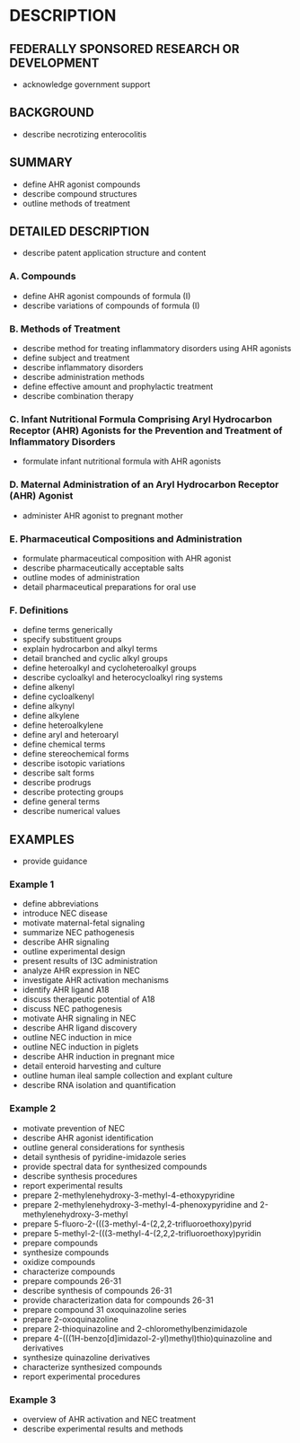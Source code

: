 # DESCRIPTION

## FEDERALLY SPONSORED RESEARCH OR DEVELOPMENT

- acknowledge government support

## BACKGROUND

- describe necrotizing enterocolitis

## SUMMARY

- define AHR agonist compounds
- describe compound structures
- outline methods of treatment

## DETAILED DESCRIPTION

- describe patent application structure and content

### A. Compounds

- define AHR agonist compounds of formula (I)
- describe variations of compounds of formula (I)

### B. Methods of Treatment

- describe method for treating inflammatory disorders using AHR agonists
- define subject and treatment
- describe inflammatory disorders
- describe administration methods
- define effective amount and prophylactic treatment
- describe combination therapy

### C. Infant Nutritional Formula Comprising Aryl Hydrocarbon Receptor (AHR) Agonists for the Prevention and Treatment of Inflammatory Disorders

- formulate infant nutritional formula with AHR agonists

### D. Maternal Administration of an Aryl Hydrocarbon Receptor (AHR) Agonist

- administer AHR agonist to pregnant mother

### E. Pharmaceutical Compositions and Administration

- formulate pharmaceutical composition with AHR agonist
- describe pharmaceutically acceptable salts
- outline modes of administration
- detail pharmaceutical preparations for oral use

### F. Definitions

- define terms generically
- specify substituent groups
- explain hydrocarbon and alkyl terms
- detail branched and cyclic alkyl groups
- define heteroalkyl and cycloheteroalkyl groups
- describe cycloalkyl and heterocycloalkyl ring systems
- define alkenyl
- define cycloalkenyl
- define alkynyl
- define alkylene
- define heteroalkylene
- define aryl and heteroaryl
- define chemical terms
- define stereochemical forms
- describe isotopic variations
- describe salt forms
- describe prodrugs
- describe protecting groups
- define general terms
- describe numerical values

## EXAMPLES

- provide guidance

### Example 1

- define abbreviations
- introduce NEC disease
- motivate maternal-fetal signaling
- summarize NEC pathogenesis
- describe AHR signaling
- outline experimental design
- present results of I3C administration
- analyze AHR expression in NEC
- investigate AHR activation mechanisms
- identify AHR ligand A18
- discuss therapeutic potential of A18
- discuss NEC pathogenesis
- motivate AHR signaling in NEC
- describe AHR ligand discovery
- outline NEC induction in mice
- outline NEC induction in piglets
- describe AHR induction in pregnant mice
- detail enteroid harvesting and culture
- outline human ileal sample collection and explant culture
- describe RNA isolation and quantification

### Example 2

- motivate prevention of NEC
- describe AHR agonist identification
- outline general considerations for synthesis
- detail synthesis of pyridine-imidazole series
- provide spectral data for synthesized compounds
- describe synthesis procedures
- report experimental results
- prepare 2-methylenehydroxy-3-methyl-4-ethoxypyridine
- prepare 2-methylenehydroxy-3-methyl-4-phenoxypyridine and 2-methylenehydroxy-3-methyl
- prepare 5-fluoro-2-(((3-methyl-4-(2,2,2-trifluoroethoxy)pyrid
- prepare 5-methyl-2-(((3-methyl-4-(2,2,2-trifluoroethoxy)pyridin
- prepare compounds
- synthesize compounds
- oxidize compounds
- characterize compounds
- prepare compounds 26-31
- describe synthesis of compounds 26-31
- provide characterization data for compounds 26-31
- prepare compound 31 oxoquinazoline series
- prepare 2-oxoquinazoline
- prepare 2-thioquinazoline and 2-chloromethylbenzimidazole
- prepare 4-(((1H-benzo[d]imidazol-2-yl)methyl)thio)quinazoline and derivatives
- synthesize quinazoline derivatives
- characterize synthesized compounds
- report experimental procedures

### Example 3

- overview of AHR activation and NEC treatment
- describe experimental results and methods

